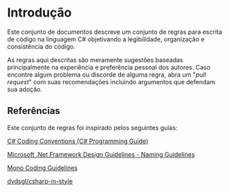# Introdução

Este conjunto de documentos descreve um conjunto de regras para escrita de código na linguagem C# objetivando a legibilidade, organização e consistência do código.

As regras aqui descritas são meramente sugestões baseadas principalmente na experiência e preferência pessoal dos autores. Caso encontre algum problema ou discorde de alguma regra, abra um "_pull request_" com suas recomendações incluíndo argumentos que defendam sua adoção.

## Referências

Este conjunto de regras foi inspirado pelos seguintes guias:

[C# Coding Conventions (C# Programming Guide)](https://msdn.microsoft.com/en-us/library/ff926074.aspx)

[Microsoft .Net Framework Design Guidelines - Naming Guidelines](https://msdn.microsoft.com/en-us/library/ms229002(v=vs.110).aspx)

[Mono Coding Guidelines](http://www.mono-project.com/community/contributing/coding-guidelines/)

[dvdsgl/csharp-in-style](https://github.com/dvdsgl/csharp-in-style)
